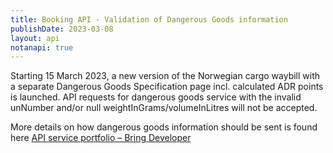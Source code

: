 ```yaml
---
title: Booking API - Validation of Dangerous Goods information
publishDate: 2023-03-08
layout: api
notanapi: true
---
```


Starting 15 March 2023, a new version of the Norwegian cargo waybill with a separate Dangerous Goods Specification page incl. calculated ADR points is launched. API requests for dangerous goods service with the invalid unNumber and/or null weightInGrams/volumeInLitres will not be accepted.

More details on how dangerous goods information should be sent is found here [API service portfolio – Bring Developer](https://developer.bring.com/api/services/#dangerous-goods)